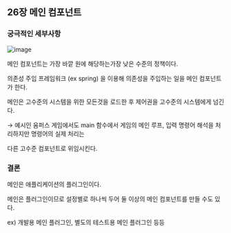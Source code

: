 ## 26장 메인 컴포넌트

### 궁극적인 세부사항

![image](https://github.com/KonCC/clean-architecture/assets/102205852/9a281fa1-d033-4de5-8251-26cb57cc8df8)

메인 컴포넌트는 가장 바깥 원에 해당하는가장 낮은 수준의 정책이다.

의존성 주입 프레임워크 (ex spring) 을 이용해 의존성을 주입하는 일을 메인 컴포넌트가 한다.

메인은 고수준의 시스템을 위한 모든것을 로드한 후 제어권을 고수준의 시스템에게 넘긴다.

→ 예시인 움퍼스 게임에서도 main 함수에서 게임의 메인 루프, 입력 명령어 해석을 처리하지만 명령어의 실제 처리는

다른 고수준 컴포넌트로 위임시킨다.

### 결론

메인은 애플리케이션의 플러그인이다.

메인은 플러그인이므로 설정별로 하나씩 두어 둘 이상의 메인 컴포넌트를 만들 수도 있다.

ex) 개발용 메인 플러그인, 별도의 테스트용 메인 플러그인 등등
